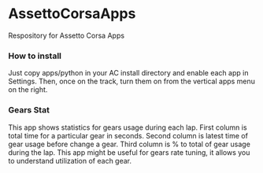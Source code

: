 # AssettoCorsaApps
 Respository for Assetto Corsa Apps

### How to install
 Just copy apps/python in your AC install directory and enable each app in Settings. Then, once on the track, turn them on from the vertical apps menu on the right.

### Gears Stat
This app shows statistics for gears usage during each lap.
First column is total time for a particular gear in seconds.
Second column is latest time of gear usage before change a gear. Third column is % to total of gear usage during the lap.
This app might be useful for gears rate tuning, it allows you to understand utilization of each gear.
